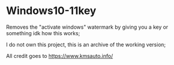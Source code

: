# Windows10-11key
Removes the "activate windows" watermark by giving you a key or something idk how this works;

I do not own this project, this is an archive of the working version;

All credit goes to https://www.kmsauto.info/
